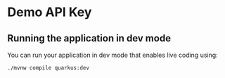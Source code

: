 # Demo API Key

## Running the application in dev mode

You can run your application in dev mode that enables live coding using:
```shell script
./mvnw compile quarkus:dev
```
